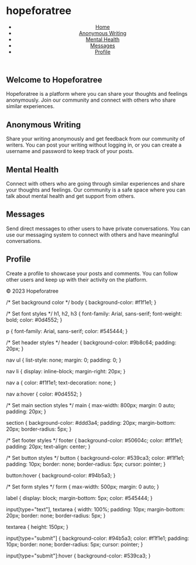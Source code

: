 # hopeforatree
<!DOCTYPE html>
<html>
  <head>
    <title>Hopeforatree</title>
  </head>
  <body>
    <header>
      <nav>
        <ul>
          <li><a href="#">Home</a></li>
          <li><a href="#">Anonymous Writing</a></li>
          <li><a href="#">Mental Health</a></li>
          <li><a href="#">Messages</a></li>
          <li><a href="#">Profile</a></li>
        </ul>
      </nav>
    </header>
    <main>
      <section>
        <h1>Welcome to Hopeforatree</h1>
        <p>Hopeforatree is a platform where you can share your thoughts and feelings anonymously. Join our community and connect with others who share similar experiences.</p>
      </section>
      <section>
        <h2>Anonymous Writing</h2>
        <p>Share your writing anonymously and get feedback from our community of writers. You can post your writing without logging in, or you can create a username and password to keep track of your posts.</p>
      </section>
      <section>
        <h2>Mental Health</h2>
        <p>Connect with others who are going through similar experiences and share your thoughts and feelings. Our community is a safe space where you can talk about mental health and get support from others.</p>
      </section>
      <section>
        <h2>Messages</h2>
        <p>Send direct messages to other users to have private conversations. You can use our messaging system to connect with others and have meaningful conversations.</p>
      </section>
      <section>
        <h2>Profile</h2>
        <p>Create a profile to showcase your posts and comments. You can follow other users and keep up with their activity on the platform.</p>
      </section>
    </main>
    <footer>
      <p>&copy; 2023 Hopeforatree</p>
    </footer>
  </body>
</html>
/* Set background color */
body {
  background-color: #f1f1e1;
}

/* Set font styles */
h1, h2, h3 {
  font-family: Arial, sans-serif;
  font-weight: bold;
  color: #0d4552;
}

p {
  font-family: Arial, sans-serif;
  color: #545444;
}

/* Set header styles */
header {
  background-color: #9b8c64;
  padding: 20px;
}

nav ul {
  list-style: none;
  margin: 0;
  padding: 0;
}

nav li {
  display: inline-block;
  margin-right: 20px;
}

nav a {
  color: #f1f1e1;
  text-decoration: none;
}

nav a:hover {
  color: #0d4552;
}

/* Set main section styles */
main {
  max-width: 800px;
  margin: 0 auto;
  padding: 20px;
}

section {
  background-color: #ddd3a4;
  padding: 20px;
  margin-bottom: 20px;
  border-radius: 5px;
}

/* Set footer styles */
footer {
  background-color: #50604c;
  color: #f1f1e1;
  padding: 20px;
  text-align: center;
}

/* Set button styles */
button {
  background-color: #539ca3;
  color: #f1f1e1;
  padding: 10px;
  border: none;
  border-radius: 5px;
  cursor: pointer;
}

button:hover {
  background-color: #94b5a3;
}

/* Set form styles */
form {
  max-width: 500px;
  margin: 0 auto;
}

label {
  display: block;
  margin-bottom: 5px;
  color: #545444;
}

input[type="text"], textarea {
  width: 100%;
  padding: 10px;
  margin-bottom: 20px;
  border: none;
  border-radius: 5px;
}

textarea {
  height: 150px;
}

input[type="submit"] {
  background-color: #94b5a3;
  color: #f1f1e1;
  padding: 10px;
  border: none;
  border-radius: 5px;
  cursor: pointer;
}

input[type="submit"]:hover {
  background-color: #539ca3;
}
